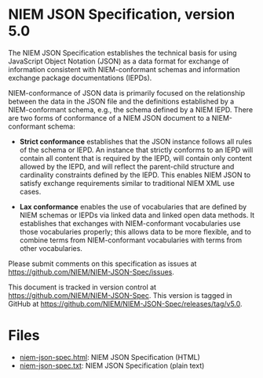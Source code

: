 # NIEM JSON Specification, version 5.0

The NIEM JSON Specification establishes the technical basis for using JavaScript
Object Notation (JSON) as a data format for exchange of information consistent
with NIEM-conformant schemas and information exchange package documentations
(IEPDs).

NIEM-conformance of JSON data is primarily focused on the relationship between
the data in the JSON file and the definitions established by a NIEM-conformant
schema, e.g., the schema defined by a NIEM IEPD. There are two forms of
conformance of a NIEM JSON document to a NIEM-conformant schema:

- **Strict conformance** establishes that the JSON instance follows all rules of
the schema or IEPD. An instance that strictly conforms to an IEPD will contain
all content that is required by the IEPD, will contain only content allowed by
the IEPD, and will reflect the parent-child structure and cardinality
constraints defined by the IEPD. This enables NIEM JSON to satisfy exchange
requirements similar to traditional NIEM XML use cases.

- **Lax conformance** enables the use of vocabularies that are defined by NIEM
schemas or IEPDs via linked data and linked open data methods. It establishes
that exchanges with NIEM-conformant vocabularies use those vocabularies
properly; this allows data to be more flexible, and to combine terms from
NIEM-conformant vocabularies with terms from other vocabularies.

Please submit comments on this specification as issues at <https://github.com/NIEM/NIEM-JSON-Spec/issues>.

This document is tracked in version control at <https://github.com/NIEM/NIEM-JSON-Spec>. This version is tagged in GitHub at <https://github.com/NIEM/NIEM-JSON-Spec/releases/tag/v5.0>.

# Files

- [niem-json-spec.html](niem-json-spec.html): NIEM JSON Specification (HTML)
- [niem-json-spec.txt](niem-json-spec.txt): NIEM JSON Specification (plain text)
